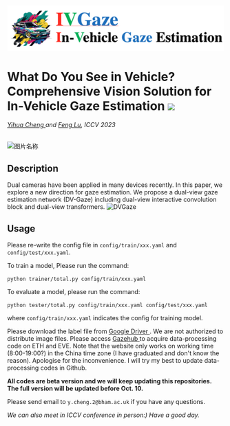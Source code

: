 ![](./assets/logo.png)
<h1> What Do You See in Vehicle? Comprehensive Vision Solution for In-Vehicle Gaze Estimation  <a href='https://arxiv.org/abs/2403.15664'><img src='https://img.shields.io/badge/ArXiv-PDF-red' style="vertical-align:middle;"></a>  </h1>

<i><a href="https://yihua.zone/">Yihua Cheng </a> and <a href='https://scholar.google.com.hk/citations?user=9ggbm0QAAAAJ&hl=en'>Feng Lu</a>,  ICCV 2023</i>
   
</div>
<br>

<img src="images/teaser.png" width = "400" height = "200" alt="图片名称" align=center />
</div>

## Description
Dual cameras have been applied in many devices recently. In this paper, we explore a new direction for gaze estimation. We propose a dual-view gaze estimation network (DV-Gaze) including dual-view interactive convolution block and dual-view transformers.
![DVGaze](images/pipeline.png)

## Usage
Please re-write the config file in `config/train/xxx.yaml` and `config/test/xxx.yaml`.

To train a model, Please run the command:
```
python trainer/total.py config/train/xxx.yaml
```

To evaluate a model, please run the command:
```
python tester/total.py config/train/xxx.yaml config/test/xxx.yaml
```

where `config/train/xxx.yaml` indicates the config for training model.


Please download the label file from <a href='https://drive.google.com/drive/folders/16yt3xjkQzR_hA5EMFWQhrL-s2f3A3MKb?usp=sharing'> Google Driver </a>. We are not authorized to distribute image files. Please access <a href='https://phi-ai.buaa.edu.cn/Gazehub/'> Gazehub </a> to acquire data-processing code on ETH and EVE. Note that the website only works on working time (8:00-19:00?) in the China time zone (I have graduated and don't know the reason). Apologise for the inconvenience. I will try my best to update data-processing codes in Github.

**All codes are beta version and we will keep updating this repositories. The full version will be updated before Oct. 10.**

Please send email to `y.cheng.2@bham.ac.uk` if you have any questions. 

*We can also meet in ICCV conference in person:) Have a good day.*

